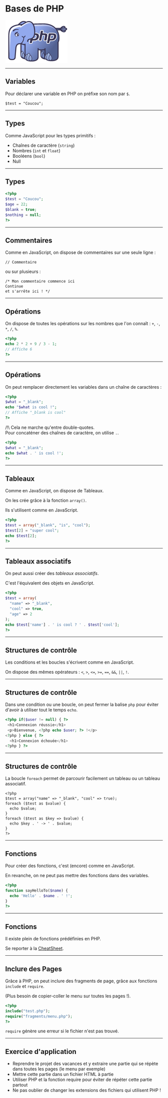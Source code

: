 # Bases de PHP

![ElePHPant Logo](img/elephpant.png)



---



## Variables

Pour déclarer une variable en PHP on préfixe son nom par `$`.

```
$test = "Coucou";
```



---



## Types

Comme JavaScript pour les types primitifs :
 - Chaînes de caractère (`string`)
 - Nombres (`int` et `float`)
 - Booléens (`bool`)
 - Null



---



## Types

 ```php
 <?php
$test = "Coucou";
$age = 22;
$blank = true;
$nothing = null;
?>
```



---




## Commentaires

Comme en JavaScript, on dispose de commentaires sur une seule ligne :
```
// Commentaire
```
ou sur plusieurs :

```
/* Mon commentaire commence ici
Continue
et s'arrête ici ! */
```



---



## Opérations

On dispose de toutes les opérations sur les nombres que l'on connaît : `+`, `-`, `*`, `/`, `%`.

```php
<?php
echo 2 * 2 + 9 / 3 - 1;
// Affiche 6
?>
```



---



## Opérations

On peut remplacer directement les variables dans un chaîne de caractères :

```php
<?php
$what = "_blank";
echo "$what is cool !";
// Affiche "_blank is cool"
?>
```

/!\\ Cela ne marche qu'entre double-quotes.  
Pour concaténer des chaînes de caractère, on utilise `.`.

```php
<?php
$what = "_blank";
echo $what . ' is cool !';
?>
```



---



## Tableaux

Comme en JavaScript, on dispose de Tableaux.

On les crée grâce à la fonction `array()`.

Ils s'utilisent comme en JavaScript.

 ```php
<?php
$test = array("_blank", "is", "cool");
$test[2] = "super cool";
echo $test[2];
?>
```



---



## Tableaux associatifs

On peut aussi créer des _tableaux associatifs_.

C'est l'équivalent des objets en JavaScript.

```php
<?php
$test = array(
  "name" => "_blank",
  "cool" => true,
  "age" => 2
);
echo $test['name'] . ' is cool ? ' . $test['cool'];
?>
```



---



## Structures de contrôle

Les conditions et les boucles s'écrivent comme en JavaScript.

On dispose des mêmes opérateurs : `<`, `>`, `<=`, `>=`, `==`, `&&`, `||`, `!`.



---



## Structures de contrôle

Dans une condition ou une boucle, on peut fermer la balise `php` pour éviter d'avoir à utiliser tout le temps `echo`.

```php
<?php if($user != null) { ?>
 <h1>Connexion réussie</h1>
 <p>Bienvenue, <?php echo $user; ?> !</p>
<?php } else { ?>
  <h1>Connexion échouée</h1>
<?php } ?>
```



---



## Structures de contrôle

La boucle `foreach` permet de parcourir facilement un tableau ou un tableau associatif.

```
<?php
$test = array("name" => "_blank", "cool" => true);
foreach ($test as $value) {
  echo $value;
}
foreach ($test as $key => $value) {
  echo $key . ' -> ' . $value;
}
?>
```



---



## Fonctions

Pour créer des fonctions, c'est (encore) comme en JavaScript.

En revanche, on ne peut pas mettre des fonctions dans des variables.

```php
<?php
function sayHelloTo($name) {
  echo 'Hello' . $name . ' !';
}
?>
```



---



## Fonctions

Il existe plein de fonctions prédéfinies en PHP.

Se reporter à la [CheatSheet](https://github.com/blank-project/_blank/blob/master/cheatsheets/php.md).



---



## Inclure des Pages

Grâce à PHP, on peut inclure des fragments de page, grâce aux fonctions `include` et `require`.

(Plus besoin de copier-coller le menu sur toutes les pages !).

```php
<?php
include("test.php");
require("fragments/menu.php");
?>
```
`require` génère une erreur si le fichier n'est pas trouvé.


---


## Exercice d'application

- Reprendre le projet des vacances et y extraire une partie qui se répète dans toutes les pages (le menu par exemple)
- Mettre cette partie dans un fichier HTML à partie
- Utiliser PHP et la fonction require pour éviter de répéter cette partie partout
- Ne pas oublier de changer les extensions des fichiers qui utilisent PHP !
